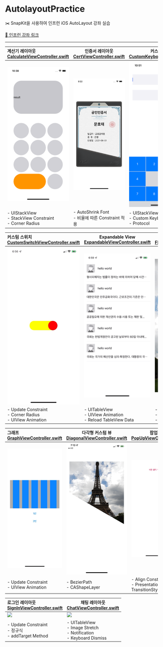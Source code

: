 # AutolayoutPractice
✂️ SnapKit을 사용하여 인프런 iOS AutoLayout 강좌 실습

[🔗 인프런 강좌 링크 ](https://www.inflearn.com/course/autolayout/dashboard)

------

| **계산기 레이아웃**<br />[CalculateViewController.swift](./AutolayoutPractice/CalculateViewController.swift) | **인증서 레이아웃**<br />[CertViewController.swift](./AutolayoutPractice/CertViewController.swift) | **커스텀 키보드**<br />[CustomKeyboardViewController](./AutolayoutPractice/CustomKeyboardViewController.swift) |
| :----------------------------------------------------------- | ------------------------------------------------------------ | ------------------------------------------------------------ |
| <img src="./images/calculator.png" alt="calculator" width=300/> | <img src="./images/cert.png" width=300>                      | <img src="./images/customKeyboard.png" width=300>            |
| - UIStackView <br />- StackView Constraint<br />- Corner Radius | - AutoShrink Font<br />- 비율에 따른 Constraint 적용         | - UIStackView<br />- Custom Keyboard <br />- Protocol        |



| **커스텀 스위치**<br />[CustomSwitchViewController.swift](./AutolayoutPractice/CustomSwitchViewController.swift) | **Expandable View**<br />[ExpandableViewController.swift](./AutolayoutPractice/ExpandableViewController.swift) | **플로팅 버튼**<br />[FloatingButtonViewController](./AutolayoutPractice/FloatingButtonViewController.swift) |
| :----------------------------------------------------------- | ------------------------------------------------------------ | ------------------------------------------------------------ |
| <img src="./images/switch.GIF" width=300>                    | <img src="./images/expandable.GIF" width=300>                | <img src="./images/floating.GIF" width=300>                  |
| - Update Constraint<br />- Corner Radius<br />- UIView Animation | - UITableView<br />- UIView Animation<br />- Reload TableView Data | - Update Constraint<br />- UIView Animation<br />- Blur Effect |



| **그래프**<br />[GraphViewController.swift](./AutolayoutPractice/GraphViewController.swift) | **다각형 커스텀 뷰**<br />[DiagonalViewController.swift](./AutolayoutPractice/DiagonalViewController.swift) | **팝업**<br />[PopUpViewController](./AutolayoutPractice/PopUpViewController.swift) |
| :----------------------------------------------------------- | ------------------------------------------------------------ | ------------------------------------------------------------ |
| <img src="./images/graph.gif" width=300>                     | <img src="./images/diagonal.jpeg" width=300>                 | <img src="./images/popup.gif" width=300>                     |
| - Update Constraint<br />- UIView Animation                  | - BezierPath<br />- CAShapeLayer                             | - Align Constraint<br />- PresentationStyle / TransitionStyle<br /> |

| **로그인 레이아웃**<br />[SignInViewController.swift](./AutolayoutPractice/SignInViewController.swift) | **채팅 레이아웃**<br />[ChatViewController.swift](./AutolayoutPractice/ChatViewController.swift) |
| :----------------------------------------------------------- | ------------------------------------------------------------ |
| <img src="./images/signin.gif" width=300>                    | <img src="./images/chat.gif" width=300>                      |
| - Update Constraint<br />- 정규식<br />- addTarget Method    | - UITableView<br />- Image Stretch<br />- Notification<br />- Keyboard Dismiss |

